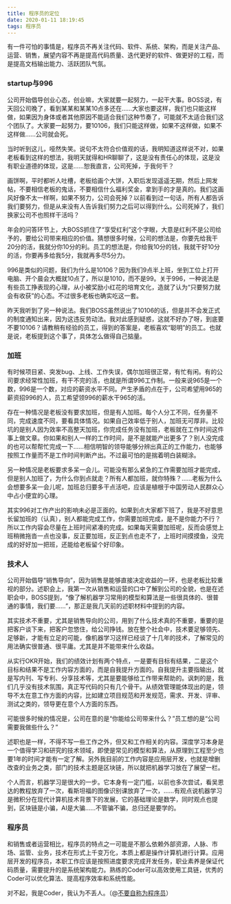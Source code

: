 ```yaml
---
title: 程序员的定位
date: 2020-01-11 18:19:45
tags: 程序员
---
```


有一件可怕的事情是，程序员不再关注代码、软件、系统、架构，而是关注产品、运营、销售，展望内容不再是提高代码质量、迭代更好的软件、做更好的工程，而是提高文档输出能力、活跃团队气氛。

### startup与996

公司开始倡导创业心态，创业嘛，大家就要一起努力，一起干大事。BOSS说，有天回公司晚了，看到某某和某某10点多还在……大家也要这样，我们也只能这样做，如果因为身体或者其他原因不能适合我们这种节奏了，可能就不太适合我们这个团队了。大家要一起努力，要10106，我们只能这样做，如果不这样做，如果不这样做……公司就会死。

当时听到这儿，哑然失笑。说句不太符合价值观的话，我明知道这样说不对，如果老板看到这样的想法，我明天就得和HR聊聊了，这是没有责任心的体现，这是没有职业道德的体现，这是……恕我直言，公司死掉，于我何干？

画饼啊，平时都听人吐槽，老板给画个大饼，入职后发现遥遥无期，然后上网发帖，不要相信老板的鬼话，不要相信什么福利奖金，拿到手的才是真的。我们这画风好像不太一样啊，如果不努力，公司会死掉？以前看到过一句话，所有人都告诉我们要努力，但是从来没有人告诉我们努力之后可以得到什么。公司死掉了，我们换家公司不也照样干活吗？

年会的问答环节上，大BOSS抓住了“享受红利”这个字眼，大意是红利不是公司给予的，要给公司带来相应的价值。猜想很多时候，公司的想法是，你要先给我干20分的活，我就分你10分的利。员工的想法是，你给我10分的钱，我就干好10分的活，你要再多给我5分，我就再多尽5分力。

996是类似的问题，我们为什么是10106？因为我们9点半上班，坐到工位上打开电脑、开个晨会大概就10点了，所以是1010，而不是99。关于996，一种说法是有些员工挣表现的心理，从小被奖励小红花的培育文化，造就了认为“只要努力就会有收获”的心态。不过很多老板也确实吃这一套。

昨天我听到了另一种说法。我们BOSS虽然说出了10106的话，但是并不会发正式的制度通知出来，因为这违反劳动法。我对此感到疑惑，这就不好办了呀，到底要不要10106？请教稍有经验的员工，得到的答案是，老板喜欢“聪明”的员工。也就是说，老板提到这个事了，具体怎么做得自己掂量。

### 加班

有时候项目紧、突发bug、上线、工作失误，偶尔加班很正常，有忙有闲。有的公司要求经常性加班，有干不完的活，也就是所谓996工作制。一般来说965是一个数，996是一个数，对应的薪资水平不同。产生矛盾的点在于，公司希望用965的薪资招996的人，员工希望领996的薪水干965的活。

存在一种情况是老板没有要求加班，但是有人加班。每个人分工不同，任务量不同，完成速度不同，要看具体情况。如果自己效率低于别人，加班无可厚非。比较坑的是别人因为效率不高整天加班，你完成任务没有加班，老板就在工作时间这件事上做文章。你如果和别人一样的工作时间，是不是就能产出更多了？别人没完成的也可以帮帮忙完成一下……相信明智的领导能够分辨出真正的工作能力，也能够按照工作量而不是工作时间判断产出。不过最可怕的是揣着明白装糊涂。

另一种情况是老板要求多呆一会儿。可能没有那么紧急的工作需要加班才能完成，但是别人加班了，为什么你到点就走？所有人都加班，就你特殊？……老板为什么会想要多呆一会儿呢，加班总归要多干点活吧，应该是植根于中国劳动人民群众心中占小便宜的心理。

其实996对工作产出的影响未必是正面的。如果到点大家都下班了，我是不好意思长留加班的（认真），别人都能完成工作，你需要加班完成，是不是你能力不行？所以工作内容会尽量在上班时间紧凑的完成。如果每天需要加班呢，反而会感觉上班稍微拖沓一点也没事，反正要加班，反正到点也走不了，上班时间摸摸鱼，没完成的好好加一把班，还能给老板留个好印象。

### 技术人

公司开始倡导“销售导向”，因为销售是能够直接决定收益的一环，也是老板比较重视的部分。述职会上，我第一次从销售和运营的口中了解到公司的全貌，也是在述职会中，BOSS提到，“像了解机器学习常用的模型和算法是一些很具体的、很普通的事情，我们要……”，那正是我几天前的述职材料中提到的内容。

其实技术不重要，尤其是销售导向的公司，用到了什么技术真的不重要，重要的是把客户谈下来，把客户忽悠住，给公司挣钱。放在整个社会中，技术要足够领先、足够新，才能有立足的可能，像机器学习这样已经谈了十几年的技术，了解常见的用法确实很普通、很平庸。尤其是并不能带来什么收益。

从实行OKR开始，我们的绩效计划有两个特点，一是要有目标有结果，二是这个目标和结果不是工作内容方面的，而是自我提升方面的。自我提升主要指输出，就是写内刊、写专利、分享技术等，尤其是要能够给工作带来帮助的。讽刺的是，我们几乎没有技术氛围，真正写代码的只有几个骨干。从绩效管理能体现出的是，领导不太在意工作方面的内容，比如建立项目规范和开发规范，需求、开发、评审、测试之类的，领导更在意个人方面的东西。

可能很多时候的情况是，公司在意的是“你能给公司带来什么？”员工想的是“公司需要我做些什么？”

述职也是一样，不得不写一些工作之外，但又和工作相关的内容。深度学习本身是一个值得学习和研究的技术领域，即使是常见的模型和算法，从原理到工程至少也要1年的时间才能有一定了解。另外我目前的工作内容是应用层开发，也就是增删改查的业务之类，部门的技术主题是区块链，所以就把机器学习放在了展望一栏。

个人而言，机器学习是很大的一步。它本身有一定门槛，以前也多次尝试，看吴恩达的教程放弃了一次，看斯坦福的图像识别课放弃了一次，……有观点说机器学习是微积分在现代计算机技术背景下的发展，它的基础理论是数学，同时观点也提到，区块链是小骗，AI是大骗……不管骗不骗，总归还是要学的。

### 程序员

和销售或者运营相比，程序员的特点之一可能是不那么依赖外部资源，人脉、市场、监管、业务，技术在形式上千变万化，本质上都是操作计算机进行计算。应用层开发的程序员，本职工作应该是按照进度要求完成开发任务，职业素养是保证代码质量，需要提升的是系统架构能力。熟练的Coder可以高效使用工具链，优秀的Coder可以优化算法、提高程序效率和系统性能。

对不起，我是Coder，我认为不丢人。（@[不要自称为程序员](https://www.ruanyifeng.com/blog/2011/10/dont_call_yourself_a_programmer.html)）
